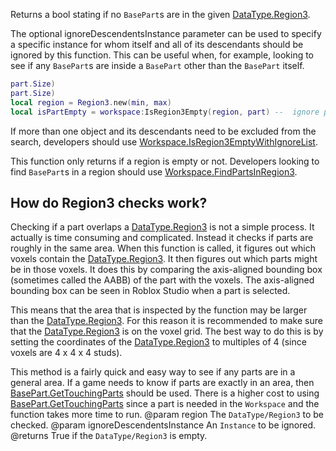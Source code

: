 Returns a bool stating if no `BasePart`s are in the given [DataType.Region3](https://developer.roblox.com/search#stq=Region3).

The optional ignoreDescendentsInstance parameter can be used to specify a specific instance for whom itself and all of its descendants should be ignored by this function. This can be useful when, for example, looking to see if any `BasePart`s are inside a `BasePart` other than the `BasePart` itself.

```lua
part.Size)
part.Size)
local region = Region3.new(min, max)
local isPartEmpty = workspace:IsRegion3Empty(region, part) --  ignore part
```

If more than one object and its descendants need to be excluded from the search, developers should use [Workspace.IsRegion3EmptyWithIgnoreList](https://developer.roblox.com/api-reference/function/Workspace/IsRegion3EmptyWithIgnoreList).

This function only returns if a region is empty or not. Developers looking to find `BasePart`s in a region should use [Workspace.FindPartsInRegion3](https://developer.roblox.com/api-reference/function/Workspace/FindPartsInRegion3).

## How do Region3 checks work?

Checking if a part overlaps a [DataType.Region3](https://developer.roblox.com/search#stq=Region3) is not a simple process. It actually is time consuming and complicated. Instead it checks if parts are roughly in the same area. When this function is called, it figures out which voxels contain the [DataType.Region3](https://developer.roblox.com/search#stq=Region3). It then figures out which parts might be in those voxels. It does this by comparing the axis-aligned bounding box (sometimes called the AABB) of the part with the voxels. The axis-aligned bounding box can be seen in Roblox Studio when a part is selected.

This means that the area that is inspected by the function may be larger than the [DataType.Region3](https://developer.roblox.com/search#stq=Region3). For this reason it is recommended to make sure that the [DataType.Region3](https://developer.roblox.com/search#stq=Region3) is on the voxel grid. The best way to do this is by setting the coordinates of the [DataType.Region3](https://developer.roblox.com/search#stq=Region3) to multiples of 4 (since voxels are 4 x 4 x 4 studs).

This method is a fairly quick and easy way to see if any parts are in a general area. If a game needs to know if parts are exactly in an area, then [BasePart.GetTouchingParts](https://developer.roblox.com/api-reference/function/BasePart/GetTouchingParts) should be used. There is a higher cost to using [BasePart.GetTouchingParts](https://developer.roblox.com/api-reference/function/BasePart/GetTouchingParts) since a part is needed in the `Workspace` and the function takes more time to run.
@param region The `DataType/Region3` to be checked.
@param ignoreDescendentsInstance An `Instance` to be ignored.
@returns True if the `DataType/Region3` is empty.